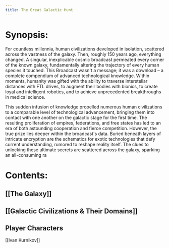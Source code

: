 ```yaml
---
title: The Great Galactic Hunt
---
```

# Synopsis:
For countless millennia, human civilizations developed in isolation, scattered across the vastness of the galaxy. Then, roughly 150 years ago, everything changed. A singular, inexplicable cosmic broadcast permeated every corner of the known galaxy, fundamentally altering the trajectory of every human species it touched. This Broadcast wasn't a message; it was a download – a complete compendium of advanced technological knowledge. Within moments, humanity was gifted with the ability to traverse interstellar distances with FTL drives, to augment their bodies with bionics, to create loyal and intelligent robotics, and to achieve unprecedented breakthroughs in medical science.

This sudden infusion of knowledge propelled numerous human civilizations to a comparable level of technological advancement, bringing them into contact with one another on the galactic stage for the first time. The resulting proliferation of empires, federations, and free states has led to an era of both astounding cooperation and fierce competition. However, the true prize lies deeper within the broadcast's data. Buried beneath layers of intricate encryption are the schematics for exotic technologies that defy current understanding, rumored to reshape reality itself. The clues to unlocking these ultimate secrets are scattered across the galaxy, sparking an all-consuming ra
# Contents:
## [[The Galaxy]]
## [[Galactic Civilizations & Their Domains]]

## Player Characters
[[Ivan Kurnikov]] 